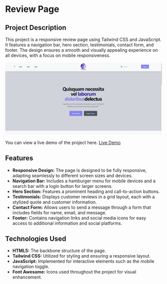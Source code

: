 # Review Page
## Project Description
This project is a responsive review page using Tailwind CSS and JavaScript. It features a navigation bar, hero section, testimonials, contact form, and footer. The design ensures a smooth and visually appealing experience on all devices, with a focus on mobile responsiveness.

![Example Screenshot](./reviewpage.gif)

You can view a live demo of the project here. [Live Demo](https://reviewpages.netlify.app/)

## Features
- **Responsive Design:** The page is designed to be fully responsive, adapting seamlessly to different screen sizes and devices.
- **Navigation Bar:** Includes a hamburger menu for mobile devices and a search bar with a login button for larger screens.
- **Hero Section:** Features a prominent heading and call-to-action buttons.
- **Testimonials:** Displays customer reviews in a grid layout, each with a stylized quote and customer information.
- **Contact Form:** Allows users to send a message through a form that includes fields for name, email, and message.
- **Footer:** Contains navigation links and social media icons for easy access to additional information and social platforms.

## Technologies Used
- **HTML5:** The backbone structure of the page.
- **Tailwind CSS:** Utilized for styling and ensuring a responsive layout.
- **JavaScript:** Implemented for interactive elements such as the mobile navigation toggle.
- **Font Awesome:** Icons used throughout the project for visual enhancement.